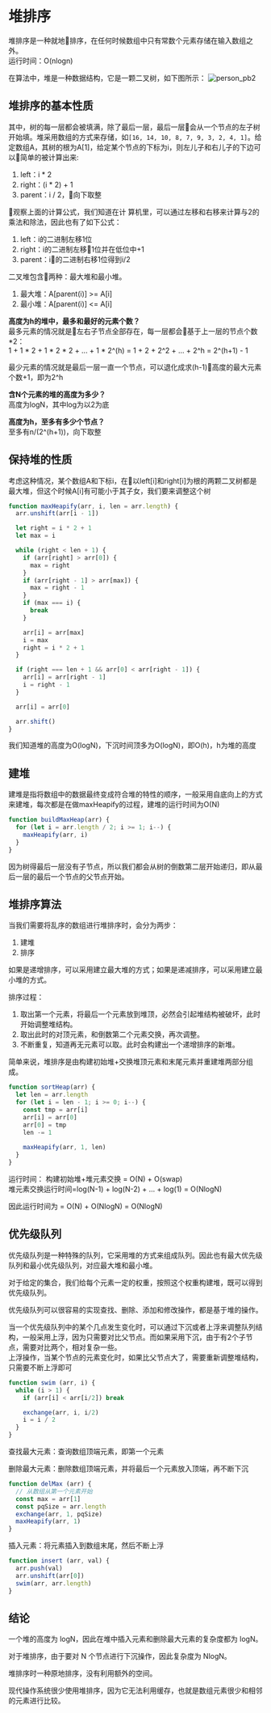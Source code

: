# 堆排序
堆排序是一种就地排序，在任何时候数组中只有常数个元素存储在输入数组之外。  
运行时间：O(nlogn)

在算法中，堆是一种数据结构，它是一颗二叉树，如下图所示：
![person_pb2](../images/堆1.jpeg)

## 堆排序的基本性质
其中，树的每一层都会被填满，除了最后一层，最后一层会从一个节点的左子树开始填。堆采用数组的方式来存储，如`[16, 14, 10, 8, 7, 9, 3, 2, 4, 1]`。给定数组A，其树的根为A[1]，给定某个节点的下标为i，则左儿子和右儿子的下边可以简单的被计算出来:
1. left：i * 2
2. right：(i * 2) + 1
3. parent：i / 2，向下取整

观察上面的计算公式，我们知道在计           算机里，可以通过左移和右移来计算与2的乘法和除法，因此也有了如下公式：
1. left：i的二进制左移1位
1. right：i的二进制左移1位并在低位中+1
1. parent：i的二进制右移1位得到i/2

二叉堆包含两种：最大堆和最小堆。
1. 最大堆：A[parent(i)] >= A[i]
1. 最小堆：A[parent(i)] <= A[i]

**高度为h的堆中，最多和最好的元素个数？**  
最多元素的情况就是左右子节点全部存在，每一层都会基于上一层的节点个数*2：  
1 + 1 * 2 + 1 * 2 * 2 + ... + 1 * 2^(h) = 1 + 2 + 2^2 + ... + 2^h = 2^(h+1) - 1

最少元素的情况就是最后一层一直一个节点，可以退化成求(h-1)高度的最大元素个数+1，即为2^h

**含N个元素的堆的高度为多少？**  
高度为logN，其中log为以2为底

**高度为h，至多有多少个节点？**  
至多有n/(2^(h+1))，向下取整

## 保持堆的性质
考虑这种情况，某个数组A和下标i，在以left[i]和right[i]为根的两颗二叉树都是最大堆，但这个时候A[i]有可能小于其子女，我们要来调整这个树

```javascript
function maxHeapify(arr, i, len = arr.length) {
  arr.unshift(arr[i - 1])

  let right = i * 2 + 1
  let max = i

  while (right < len + 1) {
    if (arr[right] > arr[0]) {
      max = right
    }
    if (arr[right - 1] > arr[max]) {
      max = right - 1
    }
    if (max === i) {
      break
    }

    arr[i] = arr[max]
    i = max
    right = i * 2 + 1
  }

  if (right === len + 1 && arr[0] < arr[right - 1]) {
    arr[i] = arr[right - 1]
    i = right - 1
  }

  arr[i] = arr[0]

  arr.shift()
}
```

我们知道堆的高度为O(logN)，下沉时间顶多为O(logN)，即O(h)，h为堆的高度

## 建堆
建堆是指将数组中的数据最终变成符合堆的特性的顺序，一般采用自底向上的方式来建堆，每次都是在做maxHeapify的过程，建堆的运行时间为O(N)
```javascript
function buildMaxHeap(arr) {
  for (let i = arr.length / 2; i >= 1; i--) {
    maxHeapify(arr, i)
  }
}
```
因为树得最后一层没有子节点，所以我们都会从树的倒数第二层开始递归，即从最后一层的最后一个节点的父节点开始。

## 堆排序算法
当我们需要将乱序的数组进行堆排序时，会分为两步：
1. 建堆
2. 排序

如果是递增排序，可以采用建立最大堆的方式；如果是递减排序，可以采用建立最小堆的方式。

排序过程：
1. 取出第一个元素，将最后一个元素放到堆顶，必然会引起堆结构被破坏，此时开始调整堆结构。
2. 取出此时的对顶元素，和倒数第二个元素交换，再次调整。
3. 不断重复，知道再无元素可以取。此时会构建出一个递增排序的新堆。

简单来说，堆排序是由构建初始堆+交换堆顶元素和末尾元素并重建堆两部分组成。

```javascript
function sortHeap(arr) {
  let len = arr.length
  for (let i = len - 1; i >= 0; i--) {
    const tmp = arr[i]
    arr[i] = arr[0]
    arr[0] = tmp
    len -= 1
    
    maxHeapify(arr, 1, len)
  }
}
```
运行时间：
构建初始堆+堆元素交换 = O(N) + O(swap)  
堆元素交换运行时间=log(N-1) + log(N-2) + ... + log(1) = O(NlogN)

因此运行时间为 = O(N) + O(NlogN) = O(NlogN)

## 优先级队列
优先级队列是一种特殊的队列，它采用堆的方式来组成队列。因此也有最大优先级队列和最小优先级队列，对应最大堆和最小堆。

对于给定的集合，我们给每个元素一定的权重，按照这个权重构建堆，既可以得到优先级队列。

优先级队列可以很容易的实现查找、删除、添加和修改操作，都是基于堆的操作。

当一个优先级队列中的某个几点发生变化时，可以通过下沉或者上浮来调整队列结构，一般采用上浮，因为只需要对比父节点。而如果采用下沉，由于有2个子节点，需要对比两个，相对复杂一些。  
上浮操作，当某个节点的元素变化时，如果比父节点大了，需要重新调整堆结构，只需要不断上浮即可
```javascript
function swim (arr, i) {
  while (i > 1) {
    if (arr[i] < arr[i/2]) break

    exchange(arr, i, i/2)
    i = i / 2
  }
}
```

查找最大元素：查询数组顶端元素，即第一个元素  

删除最大元素：删除数组顶端元素，并将最后一个元素放入顶端，再不断下沉
```javascript
function delMax (arr) {
  // 从数组从第一个元素开始
  const max = arr[1]
  const pqSize = arr.length
  exchange(arr, 1, pqSize)
  maxHeapify(arr, 1)
}
```

插入元素：将元素插入到数组末尾，然后不断上浮
```javascript
function insert (arr, val) {
  arr.push(val)
  arr.unshift(arr[0])
  swim(arr, arr.length)
}
```

## 结论
一个堆的高度为 logN，因此在堆中插入元素和删除最大元素的复杂度都为 logN。

对于堆排序，由于要对 N 个节点进行下沉操作，因此复杂度为 NlogN。

堆排序时一种原地排序，没有利用额外的空间。

现代操作系统很少使用堆排序，因为它无法利用缓存，也就是数组元素很少和相邻的元素进行比较。